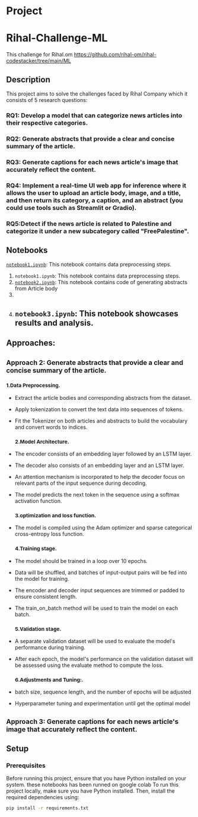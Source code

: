 
# Project 

# Rihal-Challenge-ML
This challenge for Rihal.om
https://github.com/rihal-om/rihal-codestacker/tree/main/ML



## Description

This project aims to solve the challenges faced by Rihal Company which it consists of 5 research questions:
### RQ1: Develop a model that can categorize news articles into their respective categories.
### RQ2: Generate abstracts that provide a clear and concise summary of the article.
### RQ3: Generate captions for each news article's image that accurately reflect the content.
### RQ4: Implement a real-time UI web app for inference where it allows the user to upload an article body, image, and a title, and then return its category, a caption, and an abstract (you could use tools such as Streamlit or Gradio).
### RQ5:Detect if the news article is related to Palestine and categorize it under a new subcategory called "FreePalestine".

## Notebooks
[`notebook1.ipynb`](path_to_notebook1.ipynb): This notebook contains data preprocessing steps.


1. `notebook1.ipynb`: This notebook contains data preprocessing steps.
2. [`notebook2.ipynb`]([path_to_notebook1.ipynb](https://colab.research.google.com/drive/1_CUOKjuVvRKgrmlJEI2wVn-L9bon8s4b#scrollTo=Bq42J4w6CIuS)): This notebook contains code of generating abstracts from Article body
3. 
4. `notebook3.ipynb`: This notebook showcases results and analysis.
   ----------------------------------------------------------------------------------------------------------------------------------------------
   
## Approaches:

## <small>Approach 2: Generate abstracts that provide a clear and concise summary of the article.</small>

  ### <small>1.Data Preprocessing.</small>
* Extract the article bodies and corresponding abstracts from the dataset.
* Apply tokenization to convert the text data into sequences of tokens.
* Fit the Tokenizer on both articles and abstracts to build the vocabulary and convert words to indices.

   ### <small>2.Model Architecture.</small>
* The encoder consists of an embedding layer followed by an LSTM layer.
* The decoder also consists of an embedding layer and an LSTM layer.
* An attention mechanism is incorporated to help the decoder focus on relevant parts of the input sequence during decoding.
* The model predicts the next token in the sequence using a softmax activation function.

  ### <small>3.optimization and loss function.</small>
* The model is compiled using the Adam optimizer and sparse categorical cross-entropy loss function.

  ### <small>4.Training stage.</small>
* The model should be  trained in a loop over 10 epochs.
* Data will be shuffled, and batches of input-output pairs will be fed  into the model for training.
* The encoder and decoder input sequences are trimmed or padded to ensure consistent length.
* The train_on_batch method will be used to train the model on each batch.

  ### <small>5.Validation stage.</small>
* A separate validation dataset will be used to evaluate the model's performance during training.
* After each epoch, the model's performance on the validation dataset will be assessed using the evaluate method to compute the loss.

  ### <small>6.Adjustments and Tuning:.</small>
 * batch size, sequence length, and the number of epochs will be adjusted
 * Hyperparameter tuning and experimentation until get the optimal model

  

  ## <small>Approach 3: Generate captions for each news article's image that accurately reflect the content.</small>
  

## Setup

### Prerequisites

Before running this project, ensure that you have Python installed on your system.
these notebooks has been runned on google colab 
To run this project locally, make sure you have Python installed. Then, install the required dependencies using:

```bash
pip install -r requirements.txt

